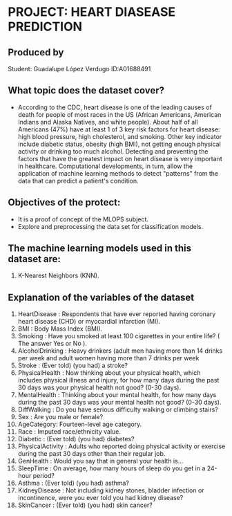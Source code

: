 # PROJECT: HEART DIASEASE PREDICTION

## Produced by
Student: Guadalupe López Verdugo
ID:A01688491




## What topic does the dataset cover?

- According to the CDC, heart disease is one of the leading causes of death for people of most races in the US (African Americans, American Indians and Alaska Natives, and white people). About half of all Americans (47%) have at least 1 of 3 key risk factors for heart disease: high blood pressure, high cholesterol, and smoking. Other key indicator include diabetic status, obesity (high BMI), not getting enough physical activity or drinking too much alcohol. Detecting and preventing the factors that have the greatest impact on heart disease is very important in healthcare. Computational developments, in turn, allow the application of machine learning methods to detect "patterns" from the data that can predict a patient's condition.

## Objectives of the protect:
- It is a proof of concept of the MLOPS subject.
- Explore and preprocessing the data set for classification models.

## The machine learning models used in this dataset are:
1. K-Nearest Neighbors (KNN).

## Explanation of the variables of the dataset
1. HeartDisease : Respondents that have ever reported having coronary heart disease (CHD) or myocardial infarction (MI).
2. BMI : Body Mass Index (BMI).
3. Smoking : Have you smoked at least 100 cigarettes in your entire life? ( The answer Yes or No ).
4. AlcoholDrinking : Heavy drinkers (adult men having more than 14 drinks per week and adult women having more than 7 drinks per week
5. Stroke : (Ever told) (you had) a stroke?
6. PhysicalHealth : Now thinking about your physical health, which includes physical illness and injury, for how many days during the past 30 days was your physical health not good? (0-30 days).
7. MentalHealth : Thinking about your mental health, for how many days during the past 30 days was your mental health not good? (0-30 days).
8. DiffWalking : Do you have serious difficulty walking or climbing stairs?
9. Sex : Are you male or female?
10. AgeCategory: Fourteen-level age category.
11. Race : Imputed race/ethnicity value.
12. Diabetic : (Ever told) (you had) diabetes?
13. PhysicalActivity : Adults who reported doing physical activity or exercise during the past 30 days other than their regular job.
14. GenHealth : Would you say that in general your health is...
15. SleepTime : On average, how many hours of sleep do you get in a 24-hour period?
16. Asthma : (Ever told) (you had) asthma?
17. KidneyDisease : Not including kidney stones, bladder infection or incontinence, were you ever told you had kidney disease?
18. SkinCancer : (Ever told) (you had) skin cancer?
